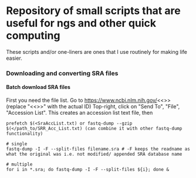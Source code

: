 # Repository of small scripts that are useful for ngs and other quick computing
These scripts and/or one-liners are ones that I use routinely for making life easier.


### Downloading and converting SRA files
#### Batch download SRA files
First you need the file list. Go to https://www.ncbi.nlm.nih.gov/<<<SRA ID>>> (replace "<<<SRA ID>>>" with the actual ID) Top-right, click on "Send To", "File", "Accession List".
This creates an accession list text file, then
  
```
prefetch $(<SraAccList.txt) or fastq-dump --gzip $(</path_to/SRR_Acc_List.txt) (can combine it with other fastq-dump functionality)

# single
fastq-dump -I -F --split-files filename.sra # -F keeps the readname as what the original was i.e. not modified/ appended SRA database name

# multiple
for i in *.sra; do fastq-dump -I -F --split-files ${i}; done &

```
